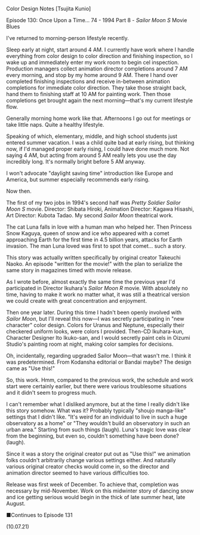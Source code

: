 Color Design Notes [Tsujita Kunio]

Episode 130: Once Upon a Time... 74 - 1994 Part 8 - *Sailor Moon S* Movie Blues

I've returned to morning-person lifestyle recently.

Sleep early at night, start around 4 AM. I currently have work where I handle everything from color design to color direction and finishing inspection, so I wake up and immediately enter my work room to begin cel inspection. Production managers collect animation director completions around 7 AM every morning, and stop by my home around 9 AM. There I hand over completed finishing inspections and receive in-between animation completions for immediate color direction. They take those straight back, hand them to finishing staff at 10 AM for painting work. Then those completions get brought again the next morning—that's my current lifestyle flow.

Generally morning home work like that. Afternoons I go out for meetings or take little naps. Quite a healthy lifestyle.

Speaking of which, elementary, middle, and high school students just entered summer vacation. I was a child quite bad at early rising, but thinking now, if I'd managed proper early rising, I could have done much more. Not saying 4 AM, but acting from around 5 AM really lets you use the day incredibly long. It's normally bright before 5 AM anyway.

I won't advocate "daylight saving time" introduction like Europe and America, but summer especially recommends early rising.

Now then.

The first of my two jobs in 1994's second half was *Pretty Soldier Sailor Moon S* movie. Director: Shibata Hiroki, Animation Director: Kagawa Hisashi, Art Director: Kubota Tadao. My second *Sailor Moon* theatrical work.

The cat Luna falls in love with a human man who helped her. Then Princess Snow Kaguya, queen of snow and ice who appeared with a comet approaching Earth for the first time in 4.5 billion years, attacks for Earth invasion. The man Luna loved was first to spot that comet... such a story.

This story was actually written specifically by original creator Takeuchi Naoko. An episode "written for the movie!" with the plan to serialize the same story in magazines timed with movie release.

As I wrote before, almost exactly the same time the previous year I'd participated in Director Ikuhara's *Sailor Moon R* movie. With absolutely no time, having to make it work no matter what, it was still a theatrical version we could create with great concentration and enjoyment.

Then one year later. During this time I hadn't been openly involved with *Sailor Moon*, but I'll reveal this now—I was secretly participating in "new character" color design. Colors for Uranus and Neptune, especially their checkered uniform looks, were colors I provided. Then-CD Ikuhara-kun, Character Designer Ito Ikuko-san, and I would secretly paint cels in Oizumi Studio's painting room at night, making color samples for decisions.

Oh, incidentally, regarding upgraded Sailor Moon—that wasn't me. I think it was predetermined. From Kodansha editorial or Bandai maybe? The design came as "Use this!"

So, this work. Hmm, compared to the previous work, the schedule and work start were certainly earlier, but there were various troublesome situations and it didn't seem to progress much.

I can't remember what I disliked anymore, but at the time I really didn't like this story somehow. What was it? Probably typically "shoujo manga-like" settings that I didn't like. "It's weird for an individual to live in such a huge observatory as a home" or "They wouldn't build an observatory in such an urban area." Starting from such things (laugh). Luna's tragic love was clear from the beginning, but even so, couldn't something have been done? (laugh).

Since it was a story the original creator put out as "Use this!" we animation folks couldn't arbitrarily change various settings either. And naturally various original creator checks would come in, so the director and animation director seemed to have various difficulties too.

Release was first week of December. To achieve that, completion was necessary by mid-November. Work on this midwinter story of dancing snow and ice getting serious would begin in the thick of late summer heat, late August.

■Continues to Episode 131

(10.07.21)